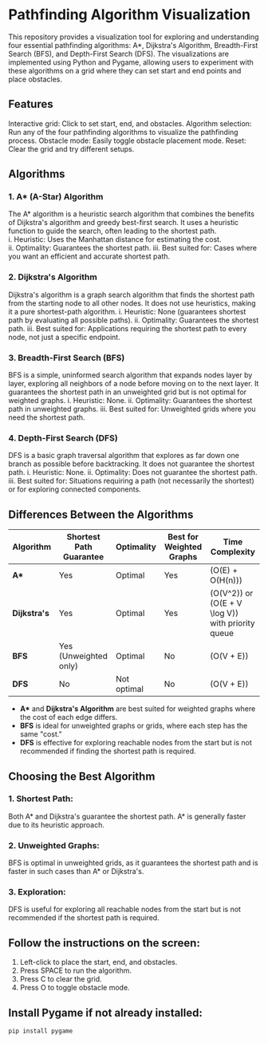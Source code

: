 # Pathfinding Algorithm Visualization
This repository provides a visualization tool for exploring and understanding four essential pathfinding algorithms: A*, Dijkstra's Algorithm, Breadth-First Search (BFS), and Depth-First Search (DFS). The visualizations are implemented using Python and Pygame, allowing users to experiment with these algorithms on a grid where they can set start and end points and place obstacles.

## Features
Interactive grid: Click to set start, end, and obstacles.
Algorithm selection: Run any of the four pathfinding algorithms to visualize the pathfinding process.
Obstacle mode: Easily toggle obstacle placement mode.
Reset: Clear the grid and try different setups.
## Algorithms
### 1. A* (A-Star) Algorithm
The A* algorithm is a heuristic search algorithm that combines the benefits of Dijkstra's algorithm and greedy best-first search. It uses a heuristic function to guide the search, often leading to the shortest path.<br>
    i. Heuristic: Uses the Manhattan distance for estimating the cost.<br>
    ii. Optimality: Guarantees the shortest path.
    iii. Best suited for: Cases where you want an efficient and accurate shortest path.
### 2. Dijkstra's Algorithm
Dijkstra's algorithm is a graph search algorithm that finds the shortest path from the starting node to all other nodes. It does not use heuristics, making it a pure shortest-path algorithm.
    i. Heuristic: None (guarantees shortest path by evaluating all possible paths).
    ii. Optimality: Guarantees the shortest path.
    iii. Best suited for: Applications requiring the shortest path to every node, not just a specific endpoint.
### 3. Breadth-First Search (BFS)
BFS is a simple, uninformed search algorithm that expands nodes layer by layer, exploring all neighbors of a node before moving on to the next layer. It guarantees the shortest path in an unweighted grid but is not optimal for weighted graphs.
    i. Heuristic: None.
    ii. Optimality: Guarantees the shortest path in unweighted graphs.
    iii. Best suited for: Unweighted grids where you need the shortest path.
### 4. Depth-First Search (DFS)
DFS is a basic graph traversal algorithm that explores as far down one branch as possible before backtracking. It does not guarantee the shortest path.
    i. Heuristic: None.
    ii. Optimality: Does not guarantee the shortest path.
    iii. Best suited for: Situations requiring a path (not necessarily the shortest) or for exploring connected components.

## Differences Between the Algorithms

| Algorithm       | Shortest Path Guarantee       | Optimality  | Best for Weighted Graphs    | Time Complexity           |
|-----------------|-------------------------------|-------------|-----------------------------|----------------------------|
| **A\***         | Yes                           | Optimal     | Yes                         | \(O(E) + O(H(n))\)         |
| **Dijkstra's**  | Yes                           | Optimal     | Yes                         | \(O(V^2)\) or \(O(E + V \log V)\) with priority queue |
| **BFS**         | Yes (Unweighted only)         | Optimal     | No                          | \(O(V + E)\)               |
| **DFS**         | No                            | Not optimal | No                          | \(O(V + E)\)               |

- **A\*** and **Dijkstra's Algorithm** are best suited for weighted graphs where the cost of each edge differs.
- **BFS** is ideal for unweighted graphs or grids, where each step has the same "cost."
- **DFS** is effective for exploring reachable nodes from the start but is not recommended if finding the shortest path is required.

## Choosing the Best Algorithm
### 1. Shortest Path: 
Both A* and Dijkstra's guarantee the shortest path. A* is generally faster due to its heuristic approach.
### 2. Unweighted Graphs: 
BFS is optimal in unweighted grids, as it guarantees the shortest path and is faster in such cases than A* or Dijkstra's.
### 3. Exploration:
DFS is useful for exploring all reachable nodes from the start but is not recommended if the shortest path is required.

## Follow the instructions on the screen:

1. Left-click to place the start, end, and obstacles.
2. Press SPACE to run the algorithm.
3. Press C to clear the grid.
4. Press O to toggle obstacle mode.

## Install **Pygame** if not already installed:

```bash
pip install pygame
